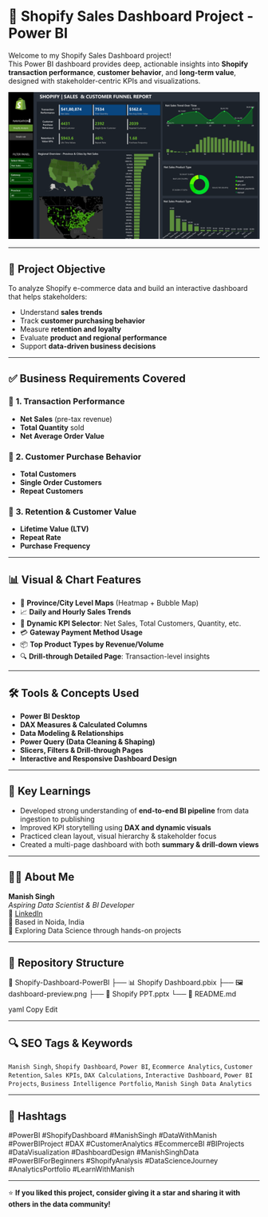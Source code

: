 # 🛒 Shopify Sales Dashboard Project - Power BI

Welcome to my Shopify Sales Dashboard project!  
This Power BI dashboard provides deep, actionable insights into **Shopify transaction performance**, **customer behavior**, and **long-term value**, designed with stakeholder-centric KPIs and visualizations.

![Shopify Dashboard Preview](./Screenshot%202025-08-04%20221610.png)

---

## 📌 Project Objective

To analyze Shopify e-commerce data and build an interactive dashboard that helps stakeholders:
- Understand **sales trends**
- Track **customer purchasing behavior**
- Measure **retention and loyalty**
- Evaluate **product and regional performance**
- Support **data-driven business decisions**

---

## ✅ Business Requirements Covered

### 🔹 **1. Transaction Performance**
- **Net Sales** (pre-tax revenue)
- **Total Quantity** sold
- **Net Average Order Value**

### 🔸 **2. Customer Purchase Behavior**
- **Total Customers**
- **Single Order Customers**
- **Repeat Customers**

### 🔁 **3. Retention & Customer Value**
- **Lifetime Value (LTV)**
- **Repeat Rate**
- **Purchase Frequency**

---

## 📊 Visual & Chart Features

- 📍 **Province/City Level Maps** (Heatmap + Bubble Map)  
- 📈 **Daily and Hourly Sales Trends**  
- 🔢 **Dynamic KPI Selector**: Net Sales, Total Customers, Quantity, etc.  
- 💳 **Gateway Payment Method Usage**  
- 📦 **Top Product Types by Revenue/Volume**  
- 🔍 **Drill-through Detailed Page**: Transaction-level insights

---

## 🛠️ Tools & Concepts Used

- **Power BI Desktop**
- **DAX Measures & Calculated Columns**
- **Data Modeling & Relationships**
- **Power Query (Data Cleaning & Shaping)**
- **Slicers, Filters & Drill-through Pages**
- **Interactive and Responsive Dashboard Design**

---

## 🧠 Key Learnings

- Developed strong understanding of **end-to-end BI pipeline** from data ingestion to publishing
- Improved KPI storytelling using **DAX and dynamic visuals**
- Practiced clean layout, visual hierarchy & stakeholder focus
- Created a multi-page dashboard with both **summary & drill-down views**
---

## 👨‍💻 About Me

**Manish Singh**  
*Aspiring Data Scientist & BI Developer*  
🔗 [LinkedIn](https://www.linkedin.com/in/manishsingh22/)  
📌 Based in Noida, India  
💼 Exploring Data Science through hands-on projects

---

## 🧩 Repository Structure

📁 Shopify-Dashboard-PowerBI
├── 📊 Shopify Dashboard.pbix
├── 🖼️ dashboard-preview.png
├── 📄 Shopify PPT.pptx
└── 📘 README.md

yaml
Copy
Edit

---

## 🔍 SEO Tags & Keywords

`Manish Singh`, `Shopify Dashboard`, `Power BI`, `Ecommerce Analytics`, `Customer Retention`, `Sales KPIs`, `DAX Calculations`, `Interactive Dashboard`, `Power BI Projects`, `Business Intelligence Portfolio`, `Manish Singh Data Analytics`

---

## 📢 Hashtags

#PowerBI #ShopifyDashboard #ManishSingh #DataWithManish #PowerBIProject #DAX #CustomerAnalytics #EcommerceBI #BIProjects #DataVisualization #DashboardDesign #ManishSinghData #PowerBIForBeginners #ShopifyAnalysis #DataScienceJourney #AnalyticsPortfolio #LearnWithManish

---

⭐ **If you liked this project, consider giving it a star and sharing it with others in the data community!**

